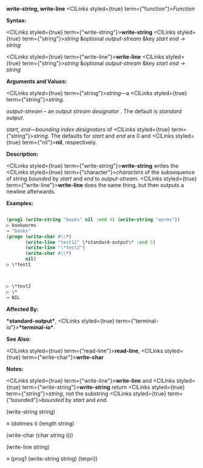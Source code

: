 **write-string, write-line** <ClLinks styled={true} term={"function"}><i>Function</i></ClLinks> 



**Syntax:** 



<ClLinks styled={true} term={"write-string"}><b>write-string</b></ClLinks> <ClLinks styled={true} term={"string"}><i>string</i></ClLinks> &amp;optional *output-stream* &amp;key *start end → string* 



<ClLinks styled={true} term={"write-line"}><b>write-line</b></ClLinks> <ClLinks styled={true} term={"string"}><i>string</i></ClLinks> &amp;optional *output-stream* &amp;key *start end → string* 



**Arguments and Values:** 



<ClLinks styled={true} term={"string"}><i>string</i></ClLinks>—a <ClLinks styled={true} term={"string"}><i>string</i></ClLinks>. 



*output-stream* – an *output stream designator* . The default is *standard output*. 



*start*, *end*—*bounding index designators* of <ClLinks styled={true} term={"string"}><i>string</i></ClLinks>. The defaults for *start* and *end* are 0 and <ClLinks styled={true} term={"nil"}><b>nil</b></ClLinks>, respectively. 



**Description:** 



<ClLinks styled={true} term={"write-string"}><b>write-string</b></ClLinks> writes the <ClLinks styled={true} term={"character"}><i>characters</i></ClLinks> of the subsequence of *string bounded* by *start* and *end* to *output-stream*. <ClLinks styled={true} term={"write-line"}><b>write-line</b></ClLinks> does the same thing, but then outputs a newline afterwards. 



**Examples:**
```lisp

(prog1 (write-string "books" nil :end 4) (write-string "worms")) 
▷ bookworms 
→ "books" 
(progn (write-char #\\*) 
       (write-line "test12" \*standard-output\* :end 5) 
       (write-line "\*test2") 
       (write-char #\\*) 
       nil) 
▷ \*test1 



▷ \*test2 
▷ \* 
→ NIL 

```
**Affected By:** 



**\*standard-output\***, <ClLinks styled={true} term={"terminal-io"}><b>\*terminal-io\*</b></ClLinks>. 



**See Also:** 



<ClLinks styled={true} term={"read-line"}><b>read-line</b></ClLinks>, <ClLinks styled={true} term={"write-char"}><b>write-char</b></ClLinks> 



**Notes:** 



<ClLinks styled={true} term={"write-line"}><b>write-line</b></ClLinks> and <ClLinks styled={true} term={"write-string"}><b>write-string</b></ClLinks> return <ClLinks styled={true} term={"string"}><i>string</i></ClLinks>, not the substring <ClLinks styled={true} term={"bounded"}><i>bounded</i></ClLinks> by *start* and *end*. 



(write-string string) 



*≡* (dotimes (i (length string) 



(write-char (char string i))) 



(write-line string) 



*≡* (prog1 (write-string string) (terpri)) 



